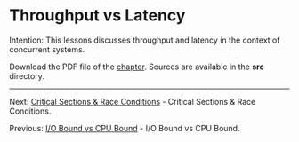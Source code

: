 # Throughput vs Latency

Intention: This lessons discusses throughput and latency in the context of concurrent systems.

Download the PDF file of the [chapter](chapter_7.pdf). Sources are available in the <b>src</b> directory. 

<hr>

Next: [Critical Sections & Race Conditions](chapter_8.md "Critical Sections & Race Conditions") - 
Critical Sections & Race Conditions.

Previous: [I/O Bound vs CPU Bound](chapter_6.md "I/O Bound vs CPU Bound") - I/O Bound vs CPU Bound.